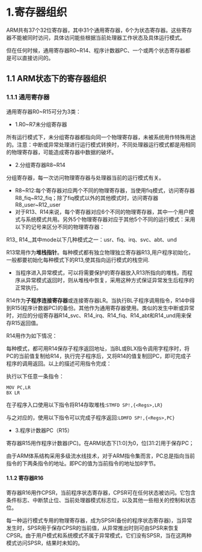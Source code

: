 # 1.寄存器组织
ARM共有37个32位寄存器，其中31个通用寄存器，6个为状态寄存器。这些寄存器不能被同时访问，具体访问能些根据当前处理器工作状态及具体运行模式。

但在任何时候，通用寄存器R0~R14、程序计数器PC、一个或两个状态寄存器都是可以直接访问的。

## 1.1 ARM状态下的寄存器组织
### 1.1.1 通用寄存器
通用寄存器R0~R15可分为3类：

* 1.R0~R7未分组寄存器

所有运行模式下，未分组寄存器都指向同一个物理寄存器，未被系统用作特殊用途的。注意：中断或异常处理进行运行模式转换时，不同处理器运行模式都是用相同的物理寄存器，可能造成寄存器中数据的破坏。

* 2.分组寄存器R8~R14

分组寄存器，每一次访问物理寄存器与处理器当前的运行模式有关。

* R8~R12:每个寄存器对应两个不同的物理寄存器，当使用fiq模式，访问寄存器R8_fiq~R12_fiq；除了fiq模式以外的其他模式时，访问寄存器R8_user~R12_user
* 对于R13、R14来说，每个寄存器对应6个不同的物理寄存器，其中一个用户模式与系统模式共用。另外5个物理寄存器对应于其他5个不同的运行模式：采用以下的记号来区分不同的物理寄存器：

R13_<mode>   R14_<mode>,其中mode以下几种模式之一：usr、fiq、irq、svc、abt、und

R13常用作为**堆栈指针**。每种模式都有独立物理独立寄存器R13,用户程序初始化，一般都要初始化每种模式下的R13,使其指向运行模式的栈空间.

* 当程序进入异常模式，可以将需要保护的寄存器放入R13所指向的堆栈，而程序从异常模式返回时，则从堆栈中恢复，采用这种方式保证异常发生后程序的正常执行。

R14作为**子程序连接寄存器**或连接寄存器LR。当执行BL子程序调用指令，R14中得到R15(程序计数器PC)的备份。其他作为通用寄存器使用。类似的发生中断或异常时，对应的分组寄存器R14_svc、R14_irq、R14_fiq、R14_abt和R14_und用来保存R15返回值。

R14用作为如下情况：

每种模式，都可用R14保存子程序返回地址，当BL或BLX指令调用字程序时，将PC的当前值复制给R14，执行完子程序后，又将R14的值复制回PC，即可完成子程序的调用返回。以上的描述可用指令完成：

执行以下任意一条指令：

```
MOV PC,LR
BX LR
```

在子程序入口使用以下指令将R14存取堆栈:`STMFD SP!,{<Regs>,LR}`

与之对应的，使用以下指令可以完成子程序返回:`LDMFD SP!,{<Regs>,PC}`

* 3.程序计数器PC（R15）

寄存器R15用作程序计数器(PC)。在ARM状态下[1:0]为0，位[31:2]用于保存PC；

由于ARM体系结构采用多级流水线技术，对于ARM指令集而言，PC总是指向当前指令的下两条指令的地址。即PC的值为当前指令的地址加8字节。

#### 1.1.2 寄存器R16
寄存器R16用作CPSR，当前程序状态寄存器，CPSR可在任何状态被访问。它包含条件标志、中断禁止位、当前处理器模式标志位，以及其他一些相关的控制和状态位。

每一种运行模式专用的物理寄存器，成为SPSR(备份的程序状态寄存器)，当异常发生时，SPSR用于保存CPSR的当前值，从异常推出时则可由SPSR来恢复CPSR。由于用户模式和系统模式不属于异常模式，它们没有SPSR，当在这两种模式访问SPSR，结果时未知的。